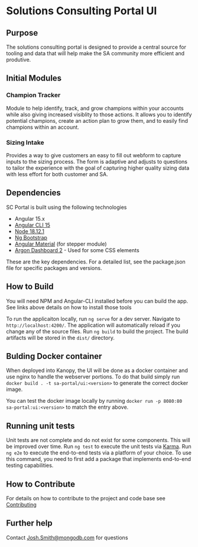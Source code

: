 # Solutions Consulting Portal UI


## Purpose
The solutions consulting portal is designed to provide a central source for tooling and data that will help make the SA community more efficient and produtive.

## Initial Modules

### Champion Tracker
Module to help identify, track, and grow champions within your accounts while also giving increased visiblity to those actions. It allows you to identify potential champions, create an action plan to grow them, and to easily find champions within an account.

### Sizing Intake
Provides a way to give customers an easy to fill out webform to capture inputs to the sizing process. The form is adaptive and adjusts to questions to tailor the experience with the goal of capturing higher quality sizing data with less effort for both customer and SA. 

## Dependencies
SC Portal is built using the following technologies
* Angular 15.x
* [Angular CLI 15](https://angular.io/cli)
* [Node 18.12.1](https://nodejs.org/en/download/)
* [Ng Bootstrap](https://ng-bootstrap.github.io/#/home) 
* [Angular Material](https://material.angular.io/) (for stepper module)
* [Argon Dashboard 2](https://www.creative-tim.com/product/argon-dashboard) - Used for some CSS elements

These are the key dependencies. For a detailed list, see the package.json file for specific packages and versions.


## How to Build

You will need NPM and Angular-CLI installed before you can build the app. See links above details on how to install those tools

To run the applicaiton locally, run `ng serve` for a dev server. Navigate to `http://localhost:4200/`. The application will automatically reload if you change any of the source files.
Run `ng build` to build the project. The build artifacts will be stored in the `dist/` directory.


## Bulding Docker container

When deployed into Kanopy, the UI will be done as a docker container and use nginx to handle the webserver portions. To do that build simply run
 ` docker build . -t sa-portal/ui:<version>` to generate the correct docker image. 

You can test the docker image locally by running `docker run -p 8080:80 sa-portal:ui:<version>` to match the entry above. 
## Running unit tests

Unit tests are not complete and do not exist for some components. This will be improved over time.
Run `ng test` to execute the unit tests via [Karma](https://karma-runner.github.io).
Run `ng e2e` to execute the end-to-end tests via a platform of your choice. To use this command, you need to first add a package that implements end-to-end testing capabilities.

## How to Contribute

For details on how to contribute to the project and code base see [Contributing](CONTRIBUTING.md)

## Further help

Contact [Josh.Smith@mongodb.com](mailto:Josh.Smith@mongodb.com) for questions
